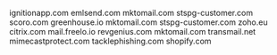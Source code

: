 ignitionapp.com
emlsend.com
mktomail.com
stspg-customer.com
scoro.com
greenhouse.io
mktomail.com
stspg-customer.com
zoho.eu
citrix.com
mail.freelo.io
revgenius.com
mktomail.com
transmail.net
mimecastprotect.com
tacklephishing.com
shopify.com
